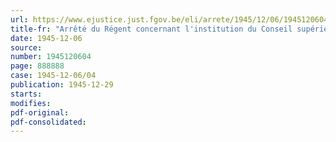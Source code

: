 ```yaml
---
url: https://www.ejustice.just.fgov.be/eli/arrete/1945/12/06/1945120604/justel
title-fr: "Arrêté du Régent concernant l'institution du Conseil supérieur d'Hygiène des Mines"
date: 1945-12-06
source:
number: 1945120604
page: 888888
case: 1945-12-06/04
publication: 1945-12-29
starts:
modifies:
pdf-original:
pdf-consolidated:
---
```


